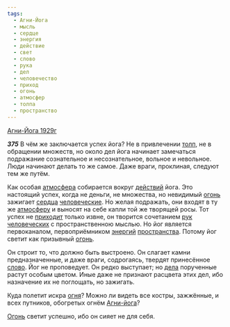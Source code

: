 ```yaml
---
tags:
  - Агни-Йога
  - мысль
  - сердце
  - энергия
  - действие
  - свет
  - слово
  - рука
  - дел
  - человечество
  - приход
  - огонь
  - атмосфер
  - толпа
  - пространство
---
```


[Агни-Йога 1929г](https://127.0.0.1:4002/agni/1929)

___375___
В чём же заключается успех йога? Не в привлечении [толп](../../../tags/#толпа), не в обращении множеств, но около дел йога начинает замечаться подражание сознательное и несознательное, вольное и невольное. Люди начинают делать то же самое. Даже враги, проклиная, следуют тем же путём.   

Как особая [атмосфера](../../../tags/#атмосфер) собирается вокруг [действий](../../../tags/#действие) йога. Это настоящий успех, когда не деньги, не множества, но невидимый [огонь](../../../tags/#огонь) зажигает [сердца](../../../tags/#сердце) [человеческие](../../../tags/#человечество). Но желая подражать, они входят в ту же [атмосферу](../../../tags/#атмосфер) и выносят на себе капли той же творящей росы. Тот успех не [приходит](../../../tags/#приход) только извне, он творится сочетанием [рук](../../../tags/#рука) [человеческих](../../../tags/#человечество) с пространственною мыслью. Но йог является первоканалом, первоприёмником [энергий](../../../tags/#энергия) [пространства](../../../tags/#пространство). Потому йог светит как призывный [огонь](../../../tags/#огонь).   

Он строит то, что должно быть выстроено. Он слагает камни предназначенные, и даже враги, содрогаясь, твердят принесённое [слово](../../../tags/#слово). Йог не проповедует. Он редко выступает; но [дела](../../../tags/#дел) порученные растут особым цветом. Иные даже не признают расцвета этих дел, ибо назначение их не поглощать, но зажигать.   

Куда полетит искра [огня](../../../tags/#огонь)? Можно ли видеть все костры, зажжённые, и всех путников, обогретых огнём [Агни-йога](../../../tags/#Агни-Йога)?   

[Огонь](../../../tags/#огонь) светит успешно, ибо он сияет не для себя.